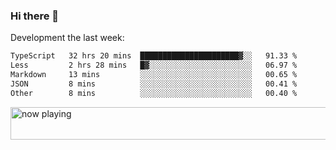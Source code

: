 ### Hi there 👋

Development the last week:
<!--START_SECTION:waka-->

```txt
TypeScript   32 hrs 20 mins  ██████████████████████▓░░   91.33 %
Less         2 hrs 28 mins   █▓░░░░░░░░░░░░░░░░░░░░░░░   06.97 %
Markdown     13 mins         ░░░░░░░░░░░░░░░░░░░░░░░░░   00.65 %
JSON         8 mins          ░░░░░░░░░░░░░░░░░░░░░░░░░   00.41 %
Other        8 mins          ░░░░░░░░░░░░░░░░░░░░░░░░░   00.40 %
```

<!--END_SECTION:waka-->

<!--
**JASONPANGGO/jasonpanggo** is a ✨ _special_ ✨ repository because its `README.md` (this file) appears on your GitHub profile.

Here are some ideas to get you started:

- 🔭 I’m currently working on ...
- 🌱 I’m currently learning ...
- 👯 I’m looking to collaborate on ...
- 🤔 I’m looking for help with ...
- 💬 Ask me about ...
- 📫 How to reach me: ...
- 😄 Pronouns: ...
- ⚡ Fun fact: ...
-->

<a href="https://volt.fm/user/q8yd9e79csfr57rt" target="_blank"><img src="https://spotify-badge-egoist.vercel.app/api/now-playing" width="540" height="52" alt="now playing"></a>
